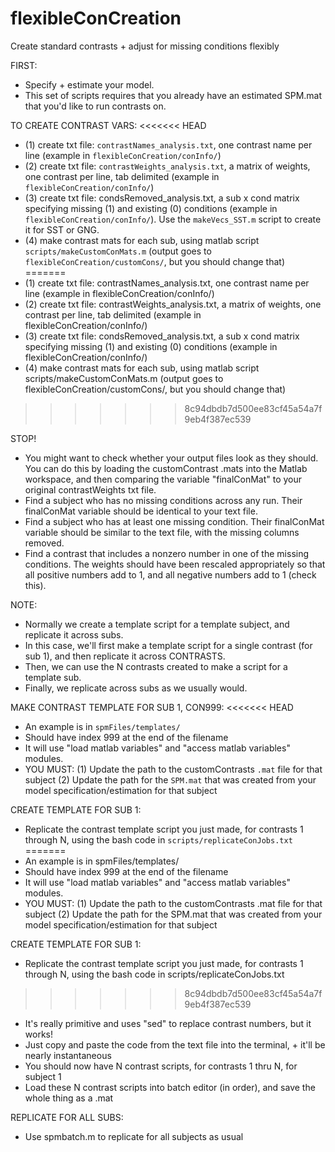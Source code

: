 # flexibleConCreation
Create standard contrasts + adjust for missing conditions flexibly

FIRST:
- Specify + estimate your model. 
- This set of scripts requires that you already have an estimated SPM.mat that you'd like to run contrasts on.

TO CREATE CONTRAST VARS:
<<<<<<< HEAD
- (1) create txt file: `contrastNames_analysis.txt`, one contrast name per line (example in `flexibleConCreation/conInfo/`)
- (2) create txt file: `contrastWeights_analysis.txt`, a matrix of weights, one contrast per line, tab delimited (example in `flexibleConCreation/conInfo/`)
- (3) create txt file: condsRemoved_analysis.txt, a sub x cond matrix specifying missing (1) and existing (0) conditions (example in `flexibleConCreation/conInfo/`). Use the `makeVecs_SST.m` script to create it for SST or GNG.  
- (4) make contrast mats for each sub, using matlab script `scripts/makeCustomConMats.m` (output goes to `flexibleConCreation/customCons/`, but you should change that)
=======
- (1) create txt file: contrastNames_analysis.txt, one contrast name per line (example in flexibleConCreation/conInfo/)
- (2) create txt file: contrastWeights_analysis.txt, a matrix of weights, one contrast per line, tab delimited (example in flexibleConCreation/conInfo/)
- (3) create txt file: condsRemoved_analysis.txt, a sub x cond matrix specifying missing (1) and existing (0) conditions (example in flexibleConCreation/conInfo/)
- (4) make contrast mats for each sub, using matlab script scripts/makeCustomConMats.m (output goes to flexibleConCreation/customCons/, but you should change that)
>>>>>>> 8c94dbdb7d500ee83cf45a54a7f9eb4f387ec539


STOP!
- You might want to check whether your output files look as they should. You can do this by loading the customContrast .mats into the Matlab workspace, and then comparing the variable "finalConMat" to your original contrastWeights txt file.
- Find a subject who has no missing conditions across any run. Their finalConMat variable should be identical to your text file.
- Find a subject who has at least one missing condition. Their finalConMat variable should be similar to the text file, with the missing columns removed.
- Find a contrast that includes a nonzero number in one of the missing conditions. The weights should have been rescaled appropriately so that all positive numbers add to 1, and all negative numbers add to 1 (check this).

NOTE:
- Normally we create a template script for a template subject, and replicate it across subs.
- In this case, we'll first make a template script for a single contrast (for sub 1), and then replicate it across CONTRASTS.
- Then, we can use the N contrasts created to make a script for a template sub.
- Finally, we replicate across subs as we usually would.

MAKE CONTRAST TEMPLATE FOR SUB 1, CON999:
<<<<<<< HEAD
- An example is in `spmFiles/templates/`
- Should have index 999 at the end of the filename
- It will use "load matlab variables" and "access matlab variables" modules.
- YOU MUST:
(1) Update the path to the customContrasts `.mat` file for that subject
(2) Update the path for the `SPM.mat` that was created from your model specification/estimation for that subject

CREATE TEMPLATE FOR SUB 1:
- Replicate the contrast template script you just made, for contrasts 1 through N, using the bash code in `scripts/replicateConJobs.txt`
=======
- An example is in spmFiles/templates/
- Should have index 999 at the end of the filename
- It will use "load matlab variables" and "access matlab variables" modules.
- YOU MUST:
(1) Update the path to the customContrasts .mat file for that subject
(2) Update the path for the SPM.mat that was created from your model specification/estimation for that subject

CREATE TEMPLATE FOR SUB 1:
- Replicate the contrast template script you just made, for contrasts 1 through N, using the bash code in scripts/replicateConJobs.txt
>>>>>>> 8c94dbdb7d500ee83cf45a54a7f9eb4f387ec539
- It's really primitive and uses "sed" to replace contrast numbers, but it works!
- Just copy and paste the code from the text file into the terminal, + it'll be nearly instantaneous
- You should now have N contrast scripts, for contrasts 1 thru N, for subject 1
- Load these N contrast scripts into batch editor (in order), and save the whole thing as a .mat

REPLICATE FOR ALL SUBS:
- Use spmbatch.m to replicate for all subjects as usual